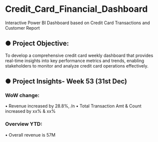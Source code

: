 # Credit_Card_Financial_Dashboard
Interactive Power BI Dashboard based on Credit Card Transactions and Customer Report

## ● Project Objective:
To develop a comprehensive credit card weekly dashboard that provides real-time insights into key performance metrics and trends, enabling stakeholders to monitor and analyze credit card operations effectively.

## ● Project Insights- Week 53 (31st Dec)

 ### WoW change:
  • Revenue increased by 28.8%, /n
  • Total Transaction Amt & Count increased by xx% & xx%
 
 ### Overview YTD:
  • Overall revenue is 57M

